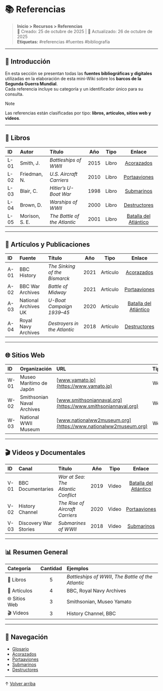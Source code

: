 # 📚 Referencias

> **Inicio > Recursos > Referencias**  
> 📅 Creado: 25 de octubre de 2025 | 🔄 Actualizado: 26 de octubre de 2025  
> **Etiquetas:** #referencias #fuentes #bibliografía

---

## 🧭 Introducción

En esta sección se presentan todas las **fuentes bibliográficas y digitales** utilizadas en la elaboración de esta mini-Wiki sobre los **barcos de la Segunda Guerra Mundial**.  
Cada referencia incluye su categoría y un identificador único para su consulta.

> [!NOTE]
> Las referencias están clasificadas por tipo: **libros, artículos, sitios web y videos**.

---

## 📖 Libros

| ID | Autor | Título | Año | Tipo | Enlace |
|:----|:--------|:----------|:----:|:------:|:--------:|
| L-01 | Smith, J. | *Battleships of WWII* | 2015 | Libro | [Acorazados](acorazados.md) |
| L-02 | Friedman, N. | *U.S. Aircraft Carriers* | 2010 | Libro | [Portaaviones](portaaviones.md) |
| L-03 | Blair, C. | *Hitler’s U-Boat War* | 1998 | Libro | [Submarinos](submarino.md) |
| L-04 | Brown, D. | *Warships of WWII* | 2000 | Libro | [Destructores](destructores.md) |
| L-05 | Morison, S. E. | *The Battle of the Atlantic* | 2001 | Libro | [Batalla del Atlántico](batalla-atlantico.md) |

---

## 📰 Artículos y Publicaciones

| ID | Fuente | Título | Año | Tipo | Enlace |
|:----|:--------|:----------|:----:|:------:|:--------:|
| A-01 | BBC History | *The Sinking of the Bismarck* | 2021 | Artículo | [Acorazados](acorazados.md) |
| A-02 | BBC War Archives | *Battle of Midway* | 2021 | Artículo | [Portaaviones](portaaviones.md) |
| A-03 | National Archives UK | *U-Boat Campaign 1939–45* | 2020 | Artículo | [Batalla del Atlántico](batalla-atlantico.md) |
| A-04 | Royal Navy Archives | *Destroyers in the Atlantic* | 2018 | Artículo | [Destructores](destructores.md) |

---

## 🌐 Sitios Web

| ID | Organización | URL | Tipo | Relacionado |
|:----|:---------------|:------|:------:|:-------------|
| W-01 | Museo Marítimo de Japón | [www.yamato.jp](https://www.yamato.jp) | Web | [Acorazados](acorazados.md) |
| W-02 | Smithsonian Naval Archives | [www.smithsoniannaval.org](https://www.smithsoniannaval.org) | Web | [Submarinos](submarino.md) |
| W-03 | National WWII Museum | [www.nationalww2museum.org](https://www.nationalww2museum.org) | Web | [Destructores](destructores.md) |

---

## 🎬 Videos y Documentales

| ID | Canal | Título | Año | Tipo | Enlace |
|:----|:--------|:----------|:----:|:------:|:--------:|
| V-01 | BBC Documentaries | *War at Sea: The Atlantic Conflict* | 2019 | Video | [Batalla del Atlántico](batalla-atlantico.md) |
| V-02 | History Channel | *The Rise of Aircraft Carriers* | 2020 | Video | [Portaaviones](portaaviones.md) |
| V-03 | Discovery War Stories | *Submarines of WWII* | 2018 | Video | [Submarinos](submarino.md) |

---

## 📊 Resumen General

| Categoría | Cantidad | Ejemplos |
|:------------|:----------:|:----------------|
| 📖 Libros | 5 | *Battleships of WWII*, *The Battle of the Atlantic* |
| 📰 Artículos | 4 | BBC, Royal Navy Archives |
| 🌐 Sitios Web | 3 | Smithsonian, Museo Yamato |
| 🎬 Videos | 3 | History Channel, BBC |

---

## 🔗 Navegación

- [Glosario](glosario.md)  
- [Acorazados](acorazados.md)  
- [Portaaviones](portaaviones.md)  
- [Submarinos](submarino.md)  
- [Destructores](destructores.md)

---

↑ [Volver arriba](#📚-referencias)
